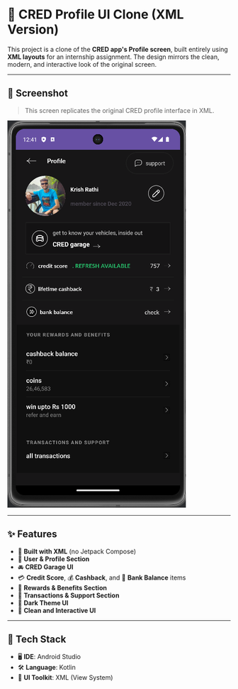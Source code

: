 # 📱 CRED Profile UI Clone (XML Version)

This project is a clone of the **CRED app's Profile screen**, built entirely using **XML layouts** for an internship assignment. The design mirrors the clean, modern, and interactive look of the original screen.

---

## 📸 Screenshot

> This screen replicates the original CRED profile interface in XML.

![CRED Profile UI](https://raw.githubusercontent.com/krishrathi08/ProfileUI-Assignment-CRED-Clone-/main/Screenshot%202025-05-26%20004122.png)

---

## ✨ Features

- 🔧 **Built with XML** (no Jetpack Compose)
- 👤 **User & Profile Section**
- 🚘 **CRED Garage UI**
- 💳 **Credit Score**, 💰 **Cashback**, and 🏦 **Bank Balance** items
- 🎁 **Rewards & Benefits Section**
- 📂 **Transactions & Support Section**
- 🌙 **Dark Theme UI**
- 🧼 **Clean and Interactive UI**

---
## 🧰 Tech Stack

- 🖥️ **IDE**: Android Studio
- 🛠️ **Language**: Kotlin
- 🎨 **UI Toolkit**: XML (View System)

